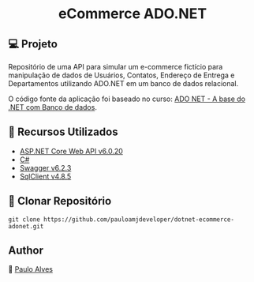 <h1 align="center">eCommerce ADO.NET</h1>

## :computer: Projeto

Repositório de uma API para simular um e-commerce fictício para manipulação de dados de Usuários, Contatos, Endereço de Entrega e Departamentos utilizando ADO.NET em um banco de dados relacional.

O código fonte da aplicação foi baseado no curso: [ADO NET - A base do .NET com Banco de dados](https://www.udemy.com/course/ado-net-a-base-do-net-com-banco-de-dados/).

## :wrench: Recursos Utilizados

- [ASP.NET Core Web API v6.0.20](https://learn.microsoft.com/pt-br/aspnet/core/web-api/?view=aspnetcore-6.0)
- [C#](https://docs.microsoft.com/pt-br/dotnet/csharp/getting-started/)
- [Swagger v6.2.3](https://swagger.io/)
- [SqlClient v4.8.5](https://docs.microsoft.com/pt-br/dotnet/api/system.data.sqlclient?view=dotnet-plat-ext-5.0)

## :floppy_disk: Clonar Repositório

```git clone https://github.com/pauloamjdeveloper/dotnet-ecommerce-adonet.git```

## Author
:boy: [Paulo Alves](https://github.com/pauloamjdeveloper)
